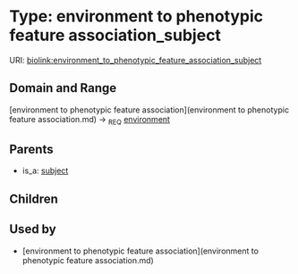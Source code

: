 
# Type: environment to phenotypic feature association_subject




URI: [biolink:environment_to_phenotypic_feature_association_subject](https://w3id.org/biolink/vocab/environment_to_phenotypic_feature_association_subject)


## Domain and Range

[environment to phenotypic feature association](environment to phenotypic feature association.md) ->  <sub>REQ</sub> [environment](environment.md)

## Parents

 *  is_a: [subject](subject.md)

## Children


## Used by

 * [environment to phenotypic feature association](environment to phenotypic feature association.md)
